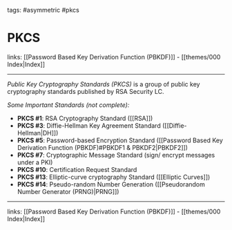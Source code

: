 tags: #asymmetric #pkcs

# PKCS

links: [[Password Based Key Derivation Function (PBKDF)]] - [[themes/000 Index|Index]]

---

*Public Key Cryptography Standards (PKCS)* is a group of public key cryptography standards published by RSA Security LC.

*Some Important Standards (not complete):*

- **PKCS #1**: RSA Cryptography Standard ([[RSA]])
- **PKCS #3**: Diffie-Hellman Key Agreement Standard ([[Diffie-Hellman|DH]])
- **PKCS #5**: Password-based Encryption Standard ([[Password Based Key Derivation Function (PBKDF)#PBKDF1 & PBKDF2|PBKDF2]])
- **PKCS #7**: Cryptographic Message Standard (sign/ encrypt messages under a PKI)
- **PKCS #10**: Certification Request Standard
- **PKCS #13**: Elliptic-curve cryptography Standard ([[Elliptic Curves]])
- **PKCS #14**: Pseudo-random Number Generation ([[Pseudorandom Number Generator (PRNG)|PRNG]])

---
links: [[Password Based Key Derivation Function (PBKDF)]] - [[themes/000 Index|Index]]